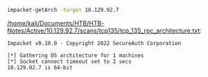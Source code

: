 ```bash
impacket-getArch -target 10.129.92.7
```

[/home/kali/Documents/HTB/HTB-Notes/Active/10.129.92.7/scans/tcp135/tcp_135_rpc_architecture.txt](file:///home/kali/Documents/HTB/HTB-Notes/Active/10.129.92.7/scans/tcp135/tcp_135_rpc_architecture.txt):

```
Impacket v0.10.0 - Copyright 2022 SecureAuth Corporation

[*] Gathering OS architecture for 1 machines
[*] Socket connect timeout set to 2 secs
10.129.92.7 is 64-bit


```
